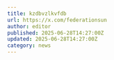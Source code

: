 ```yaml
---
title: kzdbvzlkvfdb
url: https://x.com/federationsun
author: editor
published: 2025-06-28T14:27:00Z
updated: 2025-06-28T14:27:00Z
category: news
---
```

